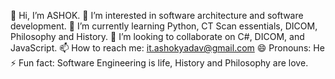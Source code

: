 👋 Hi, I’m ASHOK.
👀 I’m interested in software architecture and software development.
🌱 I’m currently learning Python, CT Scan essentials, DICOM, Philosophy and History.
💞️ I’m looking to collaborate on C#, DICOM, and JavaScript.
📫 How to reach me: it.ashokyadav@gmail.com
😄 Pronouns: He 
⚡ Fun fact: Software Engineering is life, History and Philosophy are love.

<!---
IT-ASHOK/IT-ASHOK is a ✨ special ✨ repository because its `README.md` (this file) appears on your GitHub profile.
You can click the Preview link to take a look at your changes.
--->
